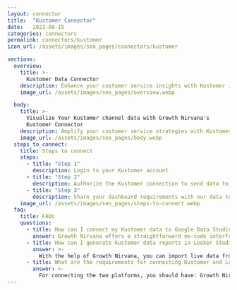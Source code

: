 ```yaml
---
layout: connector
title:  "Kustomer Connector"
date:   2023-08-15
categories: connectors
permalink: connectors/kustomer
icon_url: /assets/images/seo_pages/connectors/kustomer

sections:
  overview:
    title: >-
      Kustomer Data Connector
    description: Enhance your customer service insights with Kustomer integration. Seamlessly merge customer interaction data from Kustomer with Looker Studio's analytical capabilities, unlocking insights that shape support strategies, agent performance, and operational excellence.
    image_url: /assets/images/seo_pages/overview.webp

  body:
    title: >-
      Visualize Your Kustomer channel data with Growth Nirvana's
      Kustomer Connector
    description: Amplify your customer service strategies with Kustomer insights integrated into Looker Studio.
    image_url: /assets/images/seo_pages/body.webp
  steps_to_connect:
    title: Steps to connect
    steps:
      - title: "Step 1"
        description: Login to your Kustomer account
      - title: "Step 2"
        description: Authorize the Kustomer connection to send data to Growth Nirvana
      - title: "Step 3"
        description: Share your dashboard requirements with our data team. We will build the report for you.
    image_url: /assets/images/seo_pages/steps-to-connect.webp
  faq:
    title: FAQs
    questions:
      - title: How can I connect my Kustomer data to Google Data Studio/Looker Studio?
        answer: Growth Nirvana offers a straightforward no-code interface to connect to Kustomer data sources.
      - title: How can I generate Kustomer data reports in Looker Studio?
        answer: >-
          With the help of Growth Nirvana, you can import live data from Kustomer into Looker Studio. These data can be viewed in charts, tables, and dashboards to generate branded reports that can be shared instantly.
      - title: What are the requirements for connecting Kustomer and Looker Studio?
        answer: >-
          For connecting the two platforms, you should have: Growth Nirvana Account and Kustomer Ads Account
---
```

